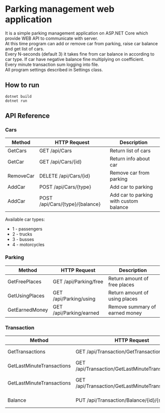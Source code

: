 # Parking management web application
It is a simple parking management application on ASP.NET Core which provide WEB API to communicate with server.  
At this time program can add or remove car from parking, raise car balance and get list of cars.  
Every N-seconds (default 3) it takes fine from car balance in according to car type. If car have negative balance fine multiplying on coefficient.  
Every minute transaction sum logging into file.  
All program settings described in Settings class.

## How to run  
```
dotnet build  
dotnet run  
```

## API Reference  
### Cars  

| Method    | HTTP Request                     | Description                            |
| --------- | -------------------------------- | -------------------------------------- |
| GetCars   | GET /api/Cars                    | Return list of cars                    |
| GetCar    | GET /api/Cars/{id}               | Return info about car                  |
| RemoveCar | DELETE /api/Cars/{id}            | Remove car from parking                |
| AddCar    | POST /api/Cars/{type}            | Add car to parking                     |
| AddCar    | POST /api/Cars/{type}/{balance}  | Add car to parking with custom balance |
  
Available car types:
* 1 - passengers
* 2 - trucks
* 3 - busses
* 4 - motorcycles

### Parking  

| Method         | HTTP Request            | Description                    |
| -------------- | ----------------------- | ------------------------------ |
| GetFreePlaces  | GET /api/Parking/free   | Return amount of free places   |
| GetUsingPlaces | GET /api/Parking/using  | Return amount of using places  |
| GetEarnedMoney | GET /api/Parking/earned | Remove summary of earned money |

### Transaction  

| Method                    | HTTP Request                                        | Description                         |
| ------------------------- | --------------------------------------------------- | ----------------------------------- |
| GetTransactions           | GET /api/Transaction/GetTransactions                | Transaction.log data                |
| GetLastMinuteTransactions | GET /api/Transaction/GetLastMinuteTransactions      | Transactions of last minute         |
| GetLastMinuteTransactions | GET /api/Transaction/GetLastMinuteTransactions/{id} | Transactions of last minute for car |
| Balance                   | PUT /api/Transaction/Balance/{id}/{sum}             | Raise car balance                   |
